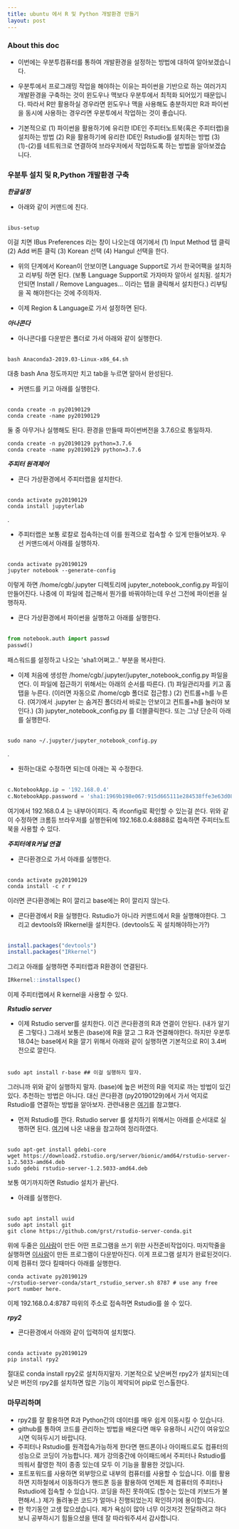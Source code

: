 ```yaml
---
title: ubuntu 에서 R 및 Python 개발환경 만들기
layout: post 
---
```


### About this doc

- 이번에는 우분투컴퓨터를 통하여 개발환경을 설정하는 방법에 대하여 알아보겠습니다. 

- 우분투에서 프로그래밍 작업을 해야하는 이유는 파이썬을 기반으로 하는 여러가지 개발환경을 구축하는 것이 윈도우나 맥보다 우분투에서 최적화 되어있기 때문입니다. 따라서 R만 활용하실 경우라면 윈도우나 맥을 사용해도 충분하지만 R과 파이썬을 동시에 사용하는 경우라면 우분투에서 작업하는 것이 좋습니다. 

- 기본적으로 (1) 파이썬을 활용하기에 유리한 IDE인 주피터노트북(혹은 주피터랩)을 설치하는 방법 (2) R을 활용하기에 유리한 IDE인 Rstudio를 설치하는 방법 (3) (1)-(2)를 네트워크로 연결하여 브라우저에서 작업하도록 하는 방법을 알아보겠습니다.

### 우분투 설치 및 R,Python 개발환경 구축 

***한글설정***

- 아래와 같이 커맨드에 친다. <br/><br/>
```
ibus-setup
```
이걸 치면 IBus Preferences 라는 창이 나오는데 여기에서 (1) Input Method 탭 클릭 (2) Add 버튼 클릭 (3) Korean 선택 (4) Hangul 선택을 한다. 

- 위의 단계에서 Korean이 안보이면 Language Support로 가서 한국어팩을 설치하고 리부팅 하면 된다. (보통 Language Support로 가자마자 알아서 설치됨. 설치가 안되면 Install / Remove Languages... 이라는 탭을 클릭해서 설치한다.) 리부팅을 꼭 해야한다는 것에 주의하자. 

- 이제 Region & Language로 가서 설정하면 된다. 

***아나콘다***

- 아나콘다를 다운받은 폴더로 가서 아래와 같이 실행한다. <br/><br/>
```
bash Anaconda3-2019.03-Linux-x86_64.sh
```
대충 bash Ana 정도까지만 치고 tab을 누르면 알아서 완성된다. 

- 커맨드를 키고  아래를 실행한다. <br/><br/>
```
conda create -n py20190129
conda create -name py20190129
```
둘 중 아무거나 실행해도 된다. 환경을 만들때 파이썬버전을 3.7.6으로 통일하자. 
```
conda create -n py20190129 python=3.7.6
conda create -name py20190129 python=3.7.6
```

***주피터 원격제어***

- 콘다 가상환경에서 주피터랩을 설치한다. <br/><br/>
```
conda activate py20190129
conda install jupyterlab
```
.

- 주피터랩은 보통 로칼로 접속하는데 이를 원격으로 접속할 수 있게 만들어보자. 우선 커맨드에서 아래를 실행하자. <br/><br/>
```
conda activate py20190129
jupyter notebook --generate-config
```
이렇게 하면 /home/cgb/.jupyter 디렉토리에 jupyter_notebook_config.py 파일이 만들어진다. 나중에 이 파일에 접근해서 뭔가를 바꿔야하는데 우선 그전에 파이썬을 실행하자. 

- 콘다 가상환경에서 파이썬을 실행하고 아래를 실행한다.  <br/><br/>
```python
from notebook.auth import passwd
passwd()
```
패스워드를 설정하고 나오는 'sha1:어쩌고..' 부분을 복사한다. 


- 이제 처음에 생성한 /home/cgb/.jupyter/jupyter_notebook_config.py 파일을 연다. 
이 파일에 접근하기 위해서는 아래의 순서를 따른다. (1) 파일관리자를 키고 홈탭을 누른다. (이러면 자동으로 /home/cgb 폴더로 접근함.) (2) 컨트롤+h를 누른다. (여기에서 .jupyter 는 숨겨진 폴더라서 바로는 안보이고 컨트롤+h를 눌러야 보인다.) (3) jupyter_notebook_config.py 를 더블클릭한다. 또는 그냥 단순히 아래를 실행한다. <br/><br/>
```
sudo nano ~/.jupyter/jupyter_notebook_config.py
```
.

- 원하는대로 수정하면 되는데 아래는 꼭 수정한다. <br/><br/>
```python
c.NotebookApp.ip = '192.168.0.4'
c.NotebookApp.password = 'sha1:1969b198e067:915d665111e284538ffe3e63d08de9a0a4dba5e7'
```
여기에서 192.168.0.4 는 내부아이피다. 즉 ifconfig로 확인할 수 있는걸 쓴다. 위와 같이 수정하면 크롬등 브라우저를 실행한뒤에 192.168.0.4:8888로 접속하면 주피터노트북을 사용할 수 있다.

***주피터에 R커널 연결*** 
- 콘다환경으로 가서 아래를 실행한다. <br/><br/>
```
conda activate py20190129
conda install -c r r
```
이러면 콘다환경에는 R이 깔리고 base에는 R이 깔리지 않는다.

- 콘다환경에서 R을 실행한다. Rstudio가 아니라 커맨드에서 R을 실행해야한다. 그리고 devtools와 IRkernel을 설치한다. (devtools도 꼭 설치해야하는가?) <br/><br/>
```r
install.packages("devtools")
install.packages("IRkernel")
```
그리고 아래를 실행하면 주피터랩과 R환경이 연결된다. 
```r
IRkernel::installspec()
```
이제 주피터랩에서 R kernel을 사용할 수 있다. 

***Rstudio server***
- 이제 Rstudio server를 설치한다. 이건 콘다환경의 R과 연결이 안된다. (내가 알기론 그렇다.) 그래서 보통은 (base)에 R을 깔고 그 R과 연결해야한다. 하지만 우분투 18.04는 base에서 R을 깔기 위해서 아래와 같이 실행하면 기본적으로 R이 3.4버전으로 깔린다. <br/><br/>
```
sudo apt install r-base ## 이걸 실행하지 말자. 
```
그러니까 위와 같이 실행하지 말자. (base)에 높은 버전의 R을 억지로 까는 방법이 있긴 있다. 추천하는 방법은 아니다. 대신 콘다환경 (py20190129)에서 가서 억지로 Rstudio를 연결하는 방법을 알아보자. 관련내용은 [여기](https://github.com/grst/rstudio-server-conda)를 참고했다. 

- 먼저 Rstudio를 깐다. Rstudio server 를 설치하기 위해서는 아래를 순서대로 실행하면 된다. [여기](https://rstudio.com/products/rstudio/download-server/debian-ubuntu/)에 나온 내용을 참고하여 정리하였다. <br/><br/>
```
sudo apt-get install gdebi-core
wget https://download2.rstudio.org/server/bionic/amd64/rstudio-server-1.2.5033-amd64.deb
sudo gdebi rstudio-server-1.2.5033-amd64.deb
```
보통 여기까지하면 Rstudio 설치가 끝난다. 

- 아래를 실행한다. <br/><br/>
```
sudo apt install uuid
sudo apt install git
git clone https://github.com/grst/rstudio-server-conda.git
```
위에 두줄은 [이사람](https://github.com/grst/rstudio-server-conda)이 만든 어떤 프로그램을 쓰기 위한 사전준비작업이다. 마지막줄을 실행하면 [이사람](https://github.com/grst/rstudio-server-conda)이 만든 프로그램이 다운받아진다. 이게 프로그램 설치가 완료된것이다. 이제 컴퓨터 껐다 킬때마다 아래를 실행한다. 
```
conda activate py20190129
~/rstudio-server-conda/start_rstudio_server.sh 8787 # use any free port number here. 
```
이제 192.168.0.4:8787 따위의 주소로 접속하면 Rstudio를 쓸 수 있다. 

***rpy2***
- 콘다환경에서 아래와 같이 입력하여 설치했다. <br/><br/>
```
conda activate py20190129
pip install rpy2
```
절대로 conda install rpy2로 설치하지말자. 기본적으로 낮은버전 rpy2가 설치되는데 낮은 버전의 rpy2를 설치하면 많은 기능이 제약되어 pip로 인스톨한다. 

### 마무리하며

- rpy2를 잘 활용하면 R과 Python간의 데이터를 매우 쉽게 이동시킬 수 있습니다. 
- github를 통하여 코드를 관리하는 방법을 배운다면 매우 유용하니 시간이 여유있으시면 익혀두시기 바랍니다. 
- 주피터나 Rstudio를 원격접속가능하게 한다면 핸드폰이나 아이패드로도 컴퓨터의 성능으로 코딩이 가능합니다. 제가 강의중간에 아이패드에서 주피터나 Rstudio를 띄워서 촬영한 적이 종종 있는데 모두 이 기능을 활용한 것입니다. 
- 포트포워드를 사용하면 외부망으로 내부의 컴퓨터를 사용할 수 있습니다. 이를 활용하면 지하철에서 이동하다가 핸드폰 등을 활용하여 언제든 제 컴퓨터의 주피터나 Rstudio에 접속할 수 있습니다. 코딩을 하진 못하여도 (할수는 있는데 키보드가 불편해서..) 제가 돌려놓은 코드가 얼마나 진행되었는지 확인하기에 용이합니다. 
- 한 학기동안 고생 많으셨습니다. 제가 욕심이 많아 너무 이것저것 전달하려고 하다보니 공부하시기 힘들으셨을 텐데 잘 따라워주셔서 감사합니다. 